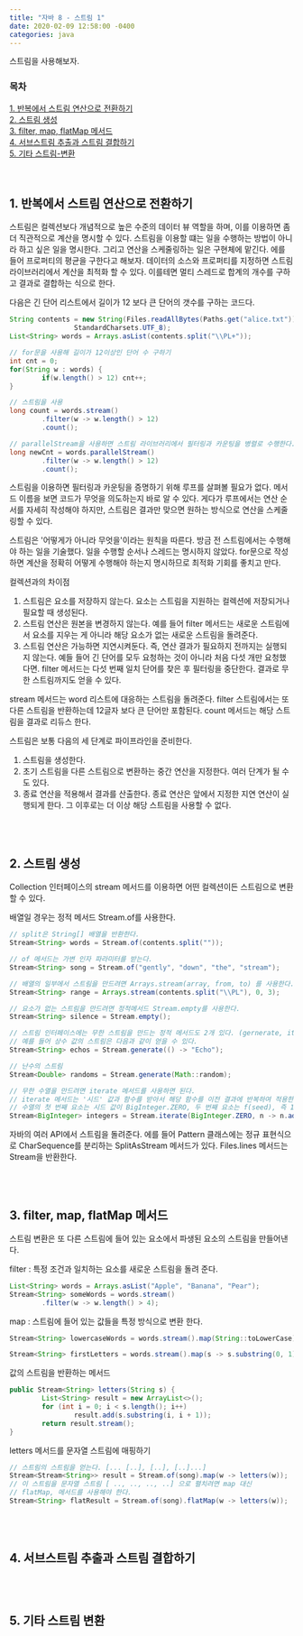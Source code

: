 ```yaml
---
title: "자바 8 - 스트림 1"
date: 2020-02-09 12:58:00 -0400
categories: java
---
```


스트림을 사용해보자.

### 목차
[1. 반복에서 스트림 연산으로 전환하기](#1-반복에서-스트림-연산으로-전환하기)<br>
[2. 스트림 생성](#2-스트림-생성)<br>
[3. filter, map, flatMap 메서드](#3-filter,-map-flatmap-메서드)<br>
[4. 서브스트림 추출과 스트림 결합하기](#4-서브스트림-추출과-스트림-결합하기)<br>
[5. 기타 스트림-변환](#5-기타-스트림-변환)<br>
<br><br>


## 1. 반복에서 스트림 연산으로 전환하기

스트림은 컬렉션보다 개념적으로 높은 수준의 데이터 뷰 역할을 하며, 이를 이용하면 좀 더 직관적으로 계산을 명시할 수 있다. 스트림을 이용할 떄는 일을 수행하는 방법이 아니라 하고 싶은 일을 명시한다. 그리고 연산을 스케줄링하는 일은 구현체에 맡긴다. 에를 들어 프로퍼티의 평균을 구한다고 해보자. 데이터의 소스와 프로퍼티를 지정하면 스트림 라이브러리에서 계산을 최적화 할 수 있다. 이를테면 멀티 스레드로 합계의 개수를 구하고 결과로 결합하는 식으로 한다.

다음은 긴 단어 리스트에서 길이가 12 보다 큰 단어의 갯수를 구하는 코드다.

```java
String contents = new String(Files.readAllBytes(Paths.get("alice.txt")),
                StandardCharsets.UTF_8);
List<String> words = Arrays.asList(contents.split("\\PL+"));

// for문을 사용해 길이가 12이상인 단어 수 구하기
int cnt = 0;
for(String w : words) {
        if(w.length() > 12) cnt++;
}

// 스트림을 사용
long count = words.stream()
        .filter(w -> w.length() > 12)
        .count();

// parallelStream을 사용하면 스트림 라이브러리에서 필터링과 카운팅을 병렬로 수행한다.
long newCnt = words.parallelStream()
        .filter(w -> w.length() > 12)
        .count();
```

스트림을 이용하면 필터링과 카운팅을 증명하기 위해 루프를 살펴볼 필요가 없다. 메서드 이름을 보면 코드가 무엇을 의도하는지 바로 알 수 있다. 게다가 루프에서는 연산 순서를 자세히 작성해야 하지만, 스트림은 결과만 맞으면 원하는 방식으로 연산을 스케줄링할 수 있다.

스트림은 '어떻게가 아니라 무엇을'이라는 원칙을 따른다. 방금 전 스트림에서는 수행해야 하는 일을 기술했다. 일을 수행할 순서나 스레드는 명시하지 않았다. for문으로 작성하면 계산을 정확히 어떻게 수행해야 하는지 명시하므로 최적화 기회를 좋치고 만다.

컬렉션과의 차이점
1. 스트림은 요소를 저장하지 않는다. 요소는 스트림을 지원하는 컬렉션에 저장되거나 필요할 때 생성된다.
2. 스트림 연산은 원본을 변경하지 않는다. 예를 들어 filter 메서드는 새로운 스트림에서 요소를 지우는 게 아니라 해당 요소가 없는 새로운 스트림을 돌려준다.
3. 스트림 연산은 가능하면 지연시켜둔다. 즉, 연산 결과가 필요하지 전까지는 실행되지 않는다. 예들 들어 긴 단어를 모두 요청하는 것이 아니라 처음 다섯 개만 요청했다면. filter 메서드는 다섯 번째 일치 단어를 찾은 후 필터링을 중단한다. 결과로 무한 스트림까지도 얻을 수 있다.

stream 메서드는 word 리스트에 대응하는 스트림을 돌려준다. filter 스트림에서는 또 다른 스트림을 반환하는데 12글자 보다 큰 단어만 포함된다. count 메서드는 해당 스트림을 결과로 리듀스 한다.

스트림은 보통 다음의 세 단계로 파이프라인을 준비한다.
1. 스트림을 생성한다.
2. 초기 스트림을 다른 스트림으로 변환하는 중간 연산을 지정한다. 여러 단계가 될 수도 있다.
3. 종료 연산을 적용해서 결과를 산출한다. 종료 연산은 앞에서 지정한 지연 연산이 실행되게 한다. 그 이후로는 더 이상 해당 스트림을 사용할 수 없다.

<br><br>

## 2. 스트림 생성

Collection 인터페이스의 stream 메서드를 이용하면 어떤 컬렉션이든 스트림으로 변환할 수 있다. 

배열일 경우는 정적 메서드 Stream.of를 사용한다.
```java
// split은 String[] 배열을 반환한다.
Stream<String> words = Stream.of(contents.split(""));

// of 메서드는 가변 인자 파라미터를 받는다.
Stream<String> song = Stream.of("gently", "down", "the", "stream");

// 배열의 일부에서 스트림을 만드려면 Arrays.stream(array, from, to) 를 사용한다.
Stream<String> range = Arrays.stream(contents.split("\\PL"), 0, 3);

// 요소가 없는 스트림을 만드려면 정적메서드 Stream.empty를 사용한다.
Stream<String> silence = Stream.empty();

// 스트림 인터페이스에는 무한 스트림을 만드는 정적 메서드도 2개 있다. (gernerate, iterate)
// 예를 들어 상수 값의 스트림은 다음과 같이 얻을 수 있다.
Stream<String> echos = Stream.generate(() -> "Echo");

// 난수의 스트림
Stream<Double> randoms = Stream.generate(Math::random);

// 무한 수열을 만드려면 iterate 메서드를 사용하면 된다.
// iterate 메서드는 '시드' 값과 함수를 받아서 해당 함수를 이전 결과에 반복하여 적용한다.
// 수열의 첫 번째 요소는 시드 값이 BigInteger.ZERO, 두 번째 요소는 f(seed), 즉 1(BigInteger)이다. 그 다음 요소는 f(f(seed)), 즉 2가 되는 것이다.
Stream<BigInteger> integers = Stream.iterate(BigInteger.ZERO, n -> n.add(BigInteger.ONE));
```

자바의 여러 API에서 스트림을 돌려준다. 에를 들어 Pattern 클래스에는 정규 표현식으로 CharSequence를 분리하는 SplitAsStream 메서드가 있다. Files.lines 메서드는 Stream을 반환한다.

<br><br>


## 3. filter, map, flatMap 메서드

스트림 변환은 또 다른 스트림에 들어 있는 요소에서 파생된 요소의 스트림을 만들어낸다.

filter : 특정 조건과 일치하는 요소를 새로운 스트림을 돌려 준다.
```java
List<String> words = Arrays.asList("Apple", "Banana", "Pear");
Stream<String> someWords = words.stream()
        .filter(w -> w.length() > 4);
```


map : 스트림에 들어 있는 값들을 특정 방식으로 변환 한다.
```java
Stream<String> lowercaseWords = words.stream().map(String::toLowerCase);

Stream<String> firstLetters = words.stream().map(s -> s.substring(0, 1)).map(String::toLowerCase);
```

값의 스트림을 반환하는 메서드
```java
public Stream<String> letters(String s) {
        List<String> result = new ArrayList<>();
        for (int i = 0; i < s.length(); i++)
                result.add(s.substring(i, i + 1));
        return result.stream();
}
```

letters 메서드를 문자열 스트림에 매핑하기
```java
// 스트림의 스트림을 얻는다. [... [..], [..], [..]...]
Stream<Stream<String>> result = Stream.of(song).map(w -> letters(w));
// 이 스트림을 문자열 스트림 [ .., .., .., ..] 으로 펼치려면 map 대신 
// flatMap, 메서드를 사용해야 한다.
Stream<String> flatResult = Stream.of(song).flatMap(w -> letters(w));
```

<br><br>


## 4. 서브스트림 추출과 스트림 결합하기


<br><br>


## 5. 기타 스트림 변환


<br><br>
